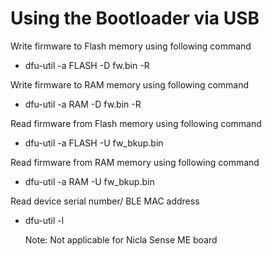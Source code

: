 # Using the Bootloader via USB

Write firmware to Flash memory using following command

- dfu-util -a FLASH -D fw.bin -R

Write firmware to RAM memory using following command

- dfu-util -a RAM -D fw.bin -R

Read firmware from Flash memory using following command

- dfu-util -a FLASH -U fw\_bkup.bin

Read firmware from RAM memory using following command

- dfu-util -a RAM -U fw\_bkup.bin

Read device serial number/ BLE MAC address

- dfu-util -l

    Note: Not applicable for Nicla Sense ME board
